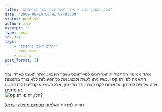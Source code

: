 ```yaml
---
title: 'לפנק, לפנק, לפנק – אתר לאומי קארד עובד בפיירפוקס'
date: '2009-08-14T07:41:07+03:00'
status: publish
author: יהודה
excerpt: ''
type: post
id: 334
tags:
    - 'אתרים תומכי פיירפוקס'
    - לאומי-קארד
    - פיירפוקס
post_format: []
---
```

אחד ממעוזי ההתנגדות האחרונים לפיירפוקס נשבר השבוע. אתר [לאומי קארד](http://www.leumi-card.co.il/) עבר התאמה לפיירפוקס ועכשיו ניתן לגשת ולבצע את כל הפעולות ללא צורך בתוכנות וירטואליציה למינהן. אז אמנם לקח קצת יותר מדי זמן, אבל כשמגיע קרדיט (הבנתם…) אז נותנים.  
![הלו, זה פיירפוקס?](http://img.skitch.com/20090814-n6cfbkdga9dnwnid7rin2y5gs3.png)

תודה למדווח האלמוני [מפורום מוזילה ישראל](http://mozilla.org.il/board/viewtopic.php?f=13&t=6060#p38057)
